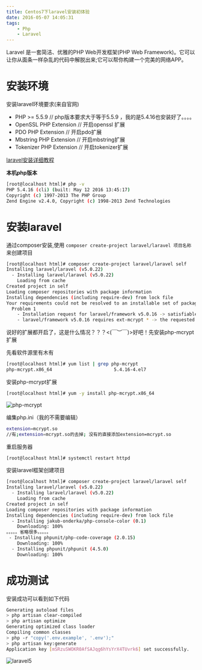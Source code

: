 ```yaml
---
title: Centos7下laravel安装初体验
date: 2016-05-07 14:05:31
tags:
    - Php
    - Laravel
---
```


Laravel 是一套简洁、优雅的PHP Web开发框架(PHP Web Framework)。它可以让你从面条一样杂乱的代码中解脱出来;它可以帮你构建一个完美的网络APP。

<!-- more -->

# 安装环境
安装laravel环境要求(来自官网)

* PHP >= 5.5.9 // php版本要求大于等于5.5.9 ，我的是5.4.16也安装好了。。。。
* OpenSSL PHP Extension // 开启openssl 扩展
* PDO PHP Extension // 开启pdo扩展
* Mbstring PHP Extension // 开启mbstring扩展
* Tokenizer PHP Extension // 开启tokenizer扩展

[laravel安装详细教程](https://laravel.com/docs/5.2#installation)

**本机php版本**
``` bash
[root@localhost html]# php -v
PHP 5.4.16 (cli) (built: May 12 2016 13:45:17) 
Copyright (c) 1997-2013 The PHP Group
Zend Engine v2.4.0, Copyright (c) 1998-2013 Zend Technologies
```

# 安装laravel

通过composer安装,使用 `composer create-project laravel/laravel 项目名称` 来创建项目
``` bash
[root@localhost html]# composer create-project laravel/laravel self
Installing laravel/laravel (v5.0.22)
  - Installing laravel/laravel (v5.0.22)
    Loading from cache
Created project in self
Loading composer repositories with package information
Installing dependencies (including require-dev) from lock file
Your requirements could not be resolved to an installable set of packages.
  Problem 1
    - Installation request for laravel/framework v5.0.16 -> satisfiable by laravel/framework[v5.0.16].
    - laravel/framework v5.0.16 requires ext-mcrypt * -> the requested PHP extension mcrypt is missing from your system.
```
说好的扩展都开启了，这是什么情况？？？<(￣︶￣)>好吧！先安装php-mcrypt扩展

先看软件源里有木有
``` bash
[root@localhost html]# yum list | grep php-mcrypt
php-mcrypt.x86_64                       5.4.16-4.el7                   epel 
```

安装php-mcrypt扩展
``` bash
[root@localhost html]# yum -y install php-mcrypt.x86_64
```
![php-mcrypt](https://s2.ax1x.com/2020/02/06/1yJRRP.png)

编集php.ini（我的不需要编辑）
``` bash
extension=mcrypt.so
//有;extension=mcrypt.so的去掉; 没有的直接添加extension=mcrypt.so
```

重启服务器
``` bash
[root@localhost html]# systemctl restart httpd
```

安装laravel框架创建项目
``` bash
[root@localhost html]# composer create-project laravel/laravel self
Installing laravel/laravel (v5.0.22)
  - Installing laravel/laravel (v5.0.22)
    Loading from cache
Created project in self
Loading composer repositories with package information
Installing dependencies (including require-dev) from lock file
  - Installing jakub-onderka/php-console-color (0.1)
    Downloading: 100%         
。。。。。省略很多。。。。。
 - Installing phpunit/php-code-coverage (2.0.15)
    Downloading: 100%         
  - Installing phpunit/phpunit (4.5.0)
    Downloading: 100%  
```
# 成功测试
安装成功可以看到如下代码
``` bash
Generating autoload files
> php artisan clear-compiled
> php artisan optimize
Generating optimized class loader
Compiling common classes
> php -r "copy('.env.example', '.env');"
> php artisan key:generate
Application key [mSRzuSWOKR0AfSAJqg6hYsYrX4TUvrk6] set successfully.
```
![laravel5](https://s2.ax1x.com/2020/02/06/1yJWxf.png)